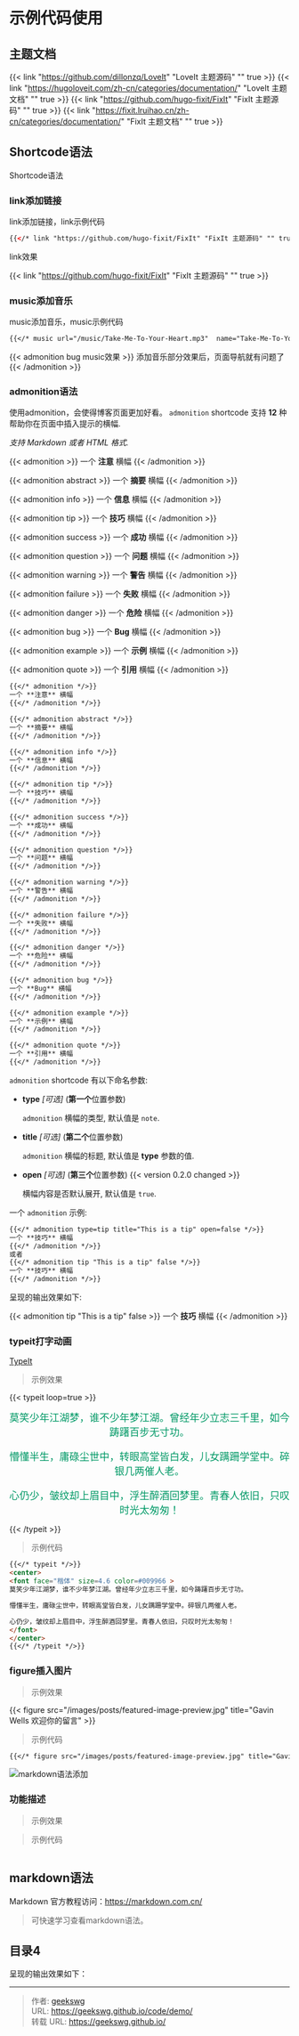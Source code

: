 # 示例代码使用

## 主题文档

{{< link "https://github.com/dillonzq/LoveIt" "LoveIt 主题源码" "" true >}}
{{< link "https://hugoloveit.com/zh-cn/categories/documentation/" "LoveIt 主题文档" "" true >}}
{{< link "https://github.com/hugo-fixit/FixIt" "FixIt 主题源码" "" true >}}
{{< link "https://fixit.lruihao.cn/zh-cn/categories/documentation/" "FixIt 主题文档" "" true >}}

## Shortcode语法

Shortcode语法

### link添加链接

link添加链接，link示例代码

```html
{{</* link "https://github.com/hugo-fixit/FixIt" "FixIt 主题源码" "" true */>}}
```

link效果

{{< link "https://github.com/hugo-fixit/FixIt" "FixIt 主题源码" "" true >}}

### music添加音乐

music添加音乐，music示例代码

```markdown
{{</* music url="/music/Take-Me-To-Your-Heart.mp3"  name="Take-Me-To-Your-Heart" artist="Michael Learns To Rock" cover="/logo.png" volume="0.2" autoplay=true loop=all */>}}
```

{{< admonition bug music效果 >}}
添加音乐部分效果后，页面导航就有问题了
{{< /admonition >}}



### admonition语法

使用admonition，会使得博客页面更加好看。
`admonition` shortcode 支持 **12** 种 帮助你在页面中插入提示的横幅.

*支持 Markdown 或者 HTML 格式.*

{{< admonition >}}
一个 **注意** 横幅
{{< /admonition >}}

{{< admonition abstract >}}
一个 **摘要** 横幅
{{< /admonition >}}

{{< admonition info >}}
一个 **信息** 横幅
{{< /admonition >}}

{{< admonition tip >}}
一个 **技巧** 横幅
{{< /admonition >}}

{{< admonition success >}}
一个 **成功** 横幅
{{< /admonition >}}

{{< admonition question >}}
一个 **问题** 横幅
{{< /admonition >}}

{{< admonition warning >}}
一个 **警告** 横幅
{{< /admonition >}}

{{< admonition failure >}}
一个 **失败** 横幅
{{< /admonition >}}

{{< admonition danger >}}
一个 **危险** 横幅
{{< /admonition >}}

{{< admonition bug >}}
一个 **Bug** 横幅
{{< /admonition >}}

{{< admonition example >}}
一个 **示例** 横幅
{{< /admonition >}}

{{< admonition quote >}}
一个 **引用** 横幅
{{< /admonition >}}

```markdown
{{</* admonition */>}}
一个 **注意** 横幅
{{</* /admonition */>}}

{{</* admonition abstract */>}}
一个 **摘要** 横幅
{{</* /admonition */>}}

{{</* admonition info */>}}
一个 **信息** 横幅
{{</* /admonition */>}}

{{</* admonition tip */>}}
一个 **技巧** 横幅
{{</* /admonition */>}}

{{</* admonition success */>}}
一个 **成功** 横幅
{{</* /admonition */>}}

{{</* admonition question */>}}
一个 **问题** 横幅
{{</* /admonition */>}}

{{</* admonition warning */>}}
一个 **警告** 横幅
{{</* /admonition */>}}

{{</* admonition failure */>}}
一个 **失败** 横幅
{{</* /admonition */>}}

{{</* admonition danger */>}}
一个 **危险** 横幅
{{</* /admonition */>}}

{{</* admonition bug */>}}
一个 **Bug** 横幅
{{</* /admonition */>}}

{{</* admonition example */>}}
一个 **示例** 横幅
{{</* /admonition */>}}

{{</* admonition quote */>}}
一个 **引用** 横幅
{{</* /admonition */>}}
```

`admonition` shortcode 有以下命名参数:

* **type** *[可选]* (**第一个**位置参数)

    `admonition` 横幅的类型, 默认值是 `note`.

* **title** *[可选]* (**第二个**位置参数)

    `admonition` 横幅的标题, 默认值是 **type** 参数的值.

* **open** *[可选]* (**第三个**位置参数) {{< version 0.2.0 changed >}}

    横幅内容是否默认展开, 默认值是 `true`.

一个 `admonition` 示例:

```markdown
{{</* admonition type=tip title="This is a tip" open=false */>}}
一个 **技巧** 横幅
{{</* /admonition */>}}
或者
{{</* admonition tip "This is a tip" false */>}}
一个 **技巧** 横幅
{{</* /admonition */>}}
```

呈现的输出效果如下:

{{< admonition tip "This is a tip" false >}}
一个 **技巧** 横幅
{{< /admonition >}}

### typeit打字动画

[TypeIt](https://typeitjs.com/)
> 示例效果

{{< typeit loop=true >}}
<center>
<font face="楷体" size=4.6 color=#009966 >
莫笑少年江湖梦，谁不少年梦江湖。曾经年少立志三千里，如今踌躇百步无寸功。

懵懂半生，庸碌尘世中，转眼高堂皆白发，儿女蹒跚学堂中。碎银几两催人老。

心仍少，皱纹却上眉目中，浮生醉酒回梦里。青春人依旧，只叹时光太匆匆！
</font>
</center>
{{< /typeit >}}

> 示例代码

```markdown
{{</* typeit */>}}
<center>
<font face="楷体" size=4.6 color=#009966 >
莫笑少年江湖梦，谁不少年梦江湖。曾经年少立志三千里，如今踌躇百步无寸功。

懵懂半生，庸碌尘世中，转眼高堂皆白发，儿女蹒跚学堂中。碎银几两催人老。

心仍少，皱纹却上眉目中，浮生醉酒回梦里。青春人依旧，只叹时光太匆匆！
</font>
</center>
{{</* /typeit */>}}
```

### figure插入图片

> 示例效果

{{< figure src="/images/posts/featured-image-preview.jpg" title="Gavin Wells 欢迎你的留言" >}}

> 示例代码

```markdown
{{</* figure src="/images/posts/featured-image-preview.jpg" title="Gavin Wells 欢迎你的留言" */>}}
```

![markdown语法添加](/images/posts/featured-image-preview.jpg "markdown语法添加-title")

### 功能描述

> 示例效果

> 示例代码

```markdown
```

## markdown语法

Markdown 官方教程访问：<https://markdown.com.cn/>
> 可快速学习查看markdown语法。

## 目录4

呈现的输出效果如下：

<!--more-->

---

> 作者: [geekswg](https://geekswg.github.io)  
> URL: https://geekswg.github.io/code/demo/  
> 转载 URL: https://geekswg.github.io/
